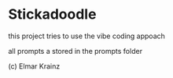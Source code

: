 # Stickadoodle

this project tries to use the vibe coding appoach 

all prompts a stored in the prompts folder



(c) Elmar Krainz
